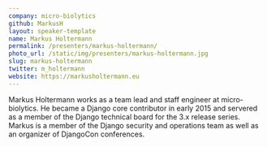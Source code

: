 ```yaml
---
company: micro-biolytics
github: MarkusH
layout: speaker-template
name: Markus Holtermann
permalink: /presenters/markus-holtermann/
photo_url: /static/img/presenters/markus-holtermann.jpg
slug: markus-holtermann
twitter: m_holtermann
website: https://markusholtermann.eu
---
```


Markus Holtermann works as a team lead and staff engineer at micro-biolytics. He became a Django core contributor in early 2015 and servered as a member of the Django technical board for the 3.x release series. Markus is a member of the Django security and operations team as well as an organizer of DjangoCon conferences.
